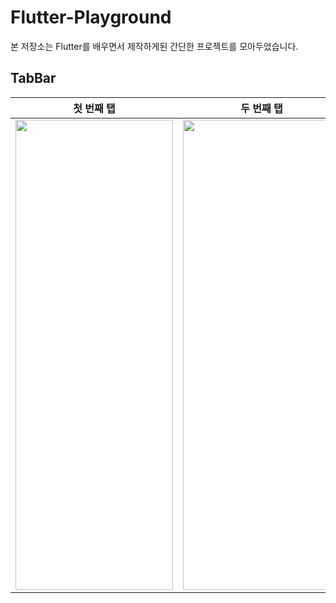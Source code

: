 # Flutter-Playground

본 저장소는 Flutter를 배우면서 제작하게된 간단한 프로젝트를 모아두었습니다.

## TabBar 

| 첫 번째 탭 | 두 번째 탭 | 세 번째 탭 |
|---|---|---|
<img width="252" height="752" src="https://github.com/himchan05/Flutter-Playground/assets/80749921/0c679d99-b9fa-4c3b-a672-43ccc77ff34f">|<img width="252" height="752" src="https://github.com/himchan05/Flutter-Playground/assets/80749921/c1767a99-db1b-4146-aea7-ef6ed6cdfd8d">|<img width="252" height="752" src="https://github.com/himchan05/Flutter-Playground/assets/80749921/2608aeab-952d-4663-8afb-6867c35c2330">|

